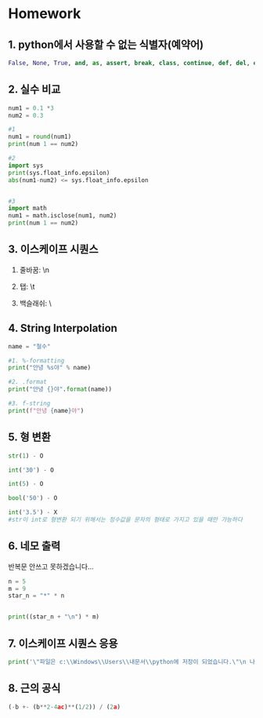 # Homework

## 1. python에서 사용할 수 없는 식별자(예약어)

```python
False, None, True, and, as, assert, break, class, continue, def, del, elif, else, except, finally, for, from, global, if, import, in, is, lambda, nonlocal, not, or, pass, raise, return, try, while, with, yield
```



## 2. 실수 비교

```python
num1 = 0.1 *3
num2 = 0.3

#1
num1 = round(num1)
print(num 1 == num2)

#2
import sys
print(sys.float_info.epsilon)
abs(num1-num2) <= sys.float_info.epsilon


#3
import math
num1 = math.isclose(num1, num2)
print(num 1 == num2)

```



## 3. 이스케이프 시퀀스

1) 줄바꿈: \n

2) 탭: \t

3) 백슬래쉬: \\



## 4. String Interpolation

```python
name = "철수"

#1. %-formatting
print("안녕 %s야" % name)

#2. .format
print("안녕 {}야".format(name))

#3. f-string
print(f"안녕 {name}야")
```





## 5. 형 변환

```python
str(1) - O

int('30') - O

int(5) - O

bool('50') - O

int('3.5') - X
#str이 int로 형변환 되기 위해서는 정수값을 문자의 형태로 가지고 있을 때만 가능하다
```



## 6. 네모 출력

반복문 안쓰고 못하겠습니다...

```python
n = 5
m = 9
star_n = "*" * n


print((star_n + "\n") * m) 
```



## 7. 이스케이프 시퀀스 응용

```PYTHON
print('\"파일은 c:\\Windows\\Users\\내문서\\python에 저장이 되었습니다.\"\n 나는 생각했다. \'cd를 써서 git bash로 들어가 봐야지\'')
```





## 8. 근의 공식

```python
(-b +- (b**2-4ac)**(1/2)) / (2a)
```



